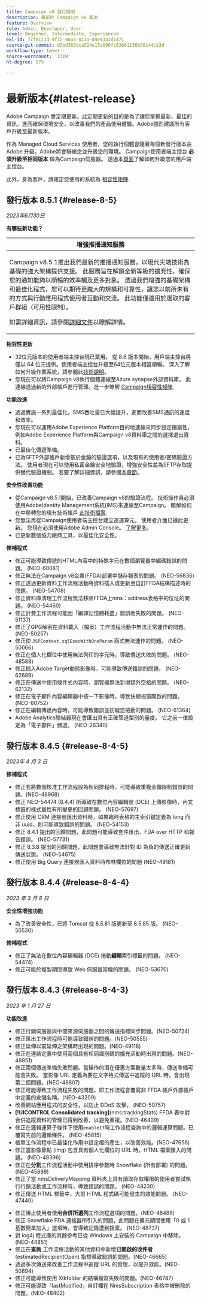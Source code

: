 ```yaml
---
title: Campaign v8 發行說明
description: 最新的 Campaign v8 版本
feature: Overview
role: Admin, Developer, User
level: Beginner, Intermediate, Experienced
exl-id: 7cf8111d-9f3a-46a4-813a-d4e43a1d1471
source-git-commit: d5bd383dca524e15a098fc63661236b50144cb3d
workflow-type: tm+mt
source-wordcount: '1319'
ht-degree: 57%

---
```


# 最新版本{#latest-release}

Adobe Campaign 會定期更新。此定期更新的目的是為了讓您掌握最新、最佳的資訊，進而確保環境安全，以改善我們的產品使用體驗。Adobe強烈建議所有客戶升級至最新版本。

 作為 Managed Cloud Services 使用者，您的執行個體會隨著每個新發行版本由 Adobe 升級。Adobe將會聯絡您並升級您的環境。 Campaign使用者端主控台 **必須升級至相同版本** 做為Campaign伺服器。 透過本[頁面](../start/connect.md#upgrade-ac-console)了解如何升級您的用戶端主控台。

此外，身為客戶，請確定您使用的系統為 [相容性矩陣](compatibility-matrix.md).

## 發行版本 8.5.1 {#release-8-5}

_2023年6月30日_

**有哪些新功能？**

<table> 
<thead>
<tr> 
<th> <strong>增強推播通知服務</strong><br /> </th> 
</tr> 
</thead> 
<tbody> 
<tr> 
<td><p>Campaign v8.5.1推出我們最新的推播通知服務，以現代尖端技術為基礎的強大架構提供支援。 此服務旨在解鎖全新等級的擴充性，確保您的通知能夠以順暢的效率觸及更多對象。 透過我們增強的基礎架構和最佳化程式，您可以期待更龐大的規模和可靠性，讓您以前所未有的方式與行動應用程式使用者互動和交流。 此功能僅適用於選取的客戶群組（可用性限制）。</p>
<p>如需詳細資訊，請參閱<a href="../send/push-data-collection.md">詳細文件</a>以瞭解詳情。</p>

</td> 
</tr> 
</tbody> 
</table>

**相容性更新**

* 32位元版本的使用者端主控台現已棄用。 從 8.6 版本開始，用戶端主控台將僅以 64 位元提供。使用者端主控台升級至64位元版本相當順暢。 深入了解如何升級作業系統，請參閱此[技術說明](../../technotes/upgrades/console.md)。
* 您現在可以將Campaign v8執行個體連線至Azure synapse外部資料庫。 此連線透過新的外部帳戶進行管理。進一步瞭解 [Campaign相容性矩陣](../start/compatibility-matrix.md#federated-data-access-fdafederateddataaccessfda).

**功能改進**

* 透過實施一系列最佳化，SMS吞吐量已大幅提升，進而改善SMS通訊的速度和效率。
* 您現在可以運用Adobe Experience Platform目的地連線來同步設定檔屬性，例如Adobe Experience Platform與Campaign v8資料庫之間的選擇退出資料。
* 已最佳化傳遞準備。
* 已為SFTP外部帳戶新增基於金鑰的驗證選項，以及現有的使用者/密碼驗證方法。 使用者現在可以使用私密金鑰安全地驗證，增強安全性並為SFTP存取提供替代驗證機制。 若要了解詳細資訊，請參閱[本章節](../config/external-accounts.md)。

**安全性改善功能**

* 從Campaign v8.5.1開始，已改善Campaign v8的驗證流程。 技術操作員必須使用AdobeIdentity Management系統(IMS)來連線至Campaign。 瞭解如何在中移轉您的現有技術帳戶 [此技術檔案](../../technotes/upgrades/ims-migration.md).
* 您無法再從Campaign使用者端主控台建立運運算元。 使用者介面已據此更新。 您現在必須使用Adobe Admin Console。 [了解更多](../start/gs-permissions.md)。
* 已更新數個協力廠商工具，以最佳化安全性。

**修補程式**

* 修正可能導致傳遞的HTML內容中的特殊字元在數個瀏覽器中編碼錯誤的問題。 (NEO-60081)
* 修正無法在Campaign v8企業(FFDA)部署中儲存報表的問題。 (NEO-56836)
* 修正透過更新資料工作流程活動將資料插入或更新至自訂FFDA結構描述時的問題。 (NEO-54708)
* 修正資料庫清理工作流程無法移除FFDA上nms：address表格中的位址的問題。 (NEO-54460)
* 修正計費工作流程可能因「編譯記憶體耗盡」錯誤而失敗的問題。 (NEO-51137)
* 修正了GPG解密在資料載入（檔案）工作流程活動中無法正常運作的問題。 (NEO-50257)
* 修正使 `JSPContext.sqlExecWithOneParam` 函式無法運作的問題。 (NEO-50066)
* 修正在個人化欄位中使用無法列印的字元時，導致傳送失敗的問題。 (NEO-48588)
* 修正插入Adobe Target動態影像時，可能導致傳送錯誤的問題。 (NEO-62689)
* 修正在傳送中使用條件式內容時，瀏覽器無法新增額外空格的問題。 (NEO-62132)
* 修正在電子郵件內容編輯器中按一下影像時，導致快顯視窗開啟的問題。 (NEO-60752)
* 修正在編輯傳遞內容時，可能導致錯誤並妨礙您捲動的問題。 (NEO-61364)
* Adobe Analytics聯結器現在會匯出具有正確管道型別的量度。 它之前一律設定為「電子郵件」頻道。 (NEO-26340)


## 發行版本 8.4.5 {#release-8-4-5}

_2023年 4 月 3 日_

**修補程式**

* 修正若將數個核准工作流程設為相同排程時，可能導致重複金鑰限制錯誤的問題。(NEO-48968)
* 修正 NEO-54474 (8.4.4) 所導致在數位內容編輯器 (DCE) 上傳影像時，內文標籤的樣式屬性有所變更的回歸問題。 (NEO-57697)
* 修正使用 CRM 連接器匯出資料時，如果臨時表格的主索引鍵定義為 long 而非 uuid，則可能導致錯誤的問題。 (NEO-54153)
* 修正 8.4.1 提出的回歸問題，此問題可能導致套件匯出、FDA over HTTP 和報告錯誤。 (NEO-57731)
* 修正 8.3.8 提出的回歸問題，此問題會導致無法針對 ID 為負的傳送正確更新傳送狀態。 (NEO-54675)
* 修正使用 Big Query 連接器匯入資料時布林欄位的問題 (NEO-49181)


## 發行版本 8.4.4 {#release-8-4-4}

_2023 年 3 月 8 日_

**安全性增強功能**

* 為了改善安全性，已將 Tomcat 從 8.5.81 版更新至 8.5.85 版。 (NEO-50530)

**修補程式**

* 修正了無法在數位內容編輯器 (DCE) 捲動&#x200B;**編輯**&#x200B;索引標籤的問題。 (NEO-54474)
* 修正可能於複製期間導致 Web 伺服器當機的問題。 (NEO-53670)


## 發行版本 8.4.3 {#release-8-4-3}


_2023 年 1 月 27 日_

**功能改進**

* 修正行銷伺服器與中間來源伺服器之間的傳送指標同步問題。(NEO-50724) <!--OKKKK-->
* 修正匯出工作流程時可能導致錯誤的問題。(NEO-50555) <!--OKKKK-->
* 修正延伸以前延伸之架構時出現的問題。(NEO-49118) <!--OKKKK-->
* 修正在連結定義中使用兩個具有相同識別碼的擴充活動時出現的問題。(NEO-48851)
* 修正兩個傳送準備失敗問題。當操作的潛在優惠方案數量太多時，傳送準備可能會失敗。 當影像 URL 定義為要在文字格式傳送中追蹤的 URL 時，會出現第二個問題。(NEO-48807) <!--OKKKK-->
* 修正可能導致工作流程失敗的問題，即工作流程會覆寫非 FFDA 帳戶外部帳戶中定義的倉儲名稱。(NEO-43209) <!--OKKKK-->
* 改善網站應用程式的安全性，以防止 DDoS 攻擊。 (NEO-50757) <!--OKKKK-->
* **[!UICONTROL Consolidated tracking]**(nms:trackingStats) FFDA 表中對合併追蹤資料的管理已得到改善，以避免重複。(NEO-46409)
* 修正在邏輯運算子條件下使用`enableIf`時工作流程查詢中的邏輯運算問題。已覆寫先前的邏輯條件。 (NEO-45815)  <!--OKKKK-->
* 帳單工作流程中已最佳化作用中設定檔的產生，以改善效能。(NEO-47658) <!--OKKKK-->
* 修正當影像節點 (img) 包含具有個人化欄位的 URL 時，HTML 檔案匯入的問題。 (NEO-48396)
* 修正在&#x200B;**分割**&#x200B;工作流程活動中使用排序參數時 Snowflake (所有部署) 的問題。(NEO-45899) <!--OKKKK-->
* 修正了當 nmsDeliveryMapping 資料夾上具有讀取存取權限的使用者嘗試執行行銷活動或工作流程時，導致錯誤的問題。 (NEO-48230)
* 修正傳送 HTML 標籤中，大型 HTML 程式碼可能發生的效能問題。 (NEO-47440)
<!-- * Fixed an issue which could lead to a "Character set mismatch" error when using certain functions such as `to_nclob` with an Oracle unicode database where NChar was not enabled. (NEO-49361)
* Fixed an issue which prevented users from inserting a Time datatype in a **Data Update** workflow activity on MSSQL. (NEO-47763)-->
* 修正阻止使用者使用&#x200B;**合併所選列**&#x200B;工作流程選項的問題。(NEO-48488)
* 修正 Snowflake FDA 連接器所引入的問題，此問題在擴充期間使用「0 或 1 基數簡單加入」選項時，會導致記錄遭到捨棄。 (NEO-48737)
* 對 log4j 程式庫的其餘參考已從 Windows 上安裝的 Campaign 中移除。 (NEO-44851)
* 修正在&#x200B;**查詢** 工作流程活動的其他資料中新增&#x200B;**已開啟的收件者**  (estimatedRecipientOpen) 指標導致錯誤的問題。(NEO-46665)
* 透過多次傳送來改善工作流程中追蹤 URL 的管理，以提升效能。(NEO-50894) <!--OKKKK-->
* 修正可能導致使用 Xtkfolder 的結構複寫失敗的問題。(NEO-46787) <!--OKKKK-->
* 修正可能導致「lastModified」自訂欄在 NmsSubscription 表格中被刪除的問題。(NEO-48402)


